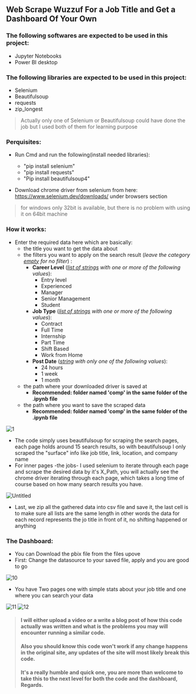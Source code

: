 ## Web Scrape Wuzzuf For a Job Title and Get a Dashboard Of Your Own

### The following softwares are expected to be used in this project:

- Jupyter Notebooks
- Power BI desktop

### The following libraries are expected to be used in this project:

- Selenium 
- Beautifulsoup
- requests
- zip_longest

> Actually only one of Selenium or Beautifulsoup could have done the job but I used both of them for learning purpose

### Perquisites:

- Run Cmd and run the following(install needed libraries):
  - "pip install selenium"
  - "pip install requests"
  - "Pip install beautifulsoup4"

- Download chrome driver from selenium from here: https://www.selenium.dev/downloads/  under browsers section
> for windows only 32bit is available, but there is no problem with using it on 64bit machine

### How it works:
- Enter the required data here which are basically:
  - the title you want to get the data about
  - the filters you want to apply on the search result (*leave the category [empty](a "[] for lists, '' for string") for no filter*) :
    - **Career Level** (*[list of strings](a "text between quotation marks, comma seperated ,and packed between square brackets i.e.['value 1','value 2']") with one or more of the following values*):
      - Entry level
      - Experienced
      - Manager
      - Senior Management
      - Student
    - **Job Type** (*[list of strings](a "text between quotation marks, comma seperated ,and packed between square brackets i.e.['value 1','value 2']") with one or more of the following values*):
      - Contract
      - Full Time
      - Internship
      - Part Time
      - Shift Based
      - Work from Home
    - **Post Date** (*[string](a "text bentween quotation marks") with only one of the following values*):
      - 24 hours
      - 1 week
      - 1 month
  - the path where your downloaded driver is saved at
    - **Recommended: folder named 'comp' in the same folder of the .ipynb file**
  - the path where you want to save the scraped data 
    - **Recommended: folder named 'comp' in the same folder of the .ipynb file**
  

![1](/comp/Screenshot%202021-07-27%20015616.jpg)

- The code simply uses beautifulsoup for scraping the search pages, each page holds around 15 search results, so with beautifulsoup I only scraped the "surface" info like job title, link, location, and company name
- For inner pages -the jobs- I used selenium to iterate through each page and scrape the desired data by it's X_Path, you will actually see the chrome driver iterating through each page, which takes a long time of course based on how many search results you have.

![Untitled](https://user-images.githubusercontent.com/77448625/126835823-5570c169-53da-4ffc-b6e1-03b8f3abfc9b.gif)


- Last, we zip all the gathered data into csv file and save it, the last cell is to make sure all lists are the same length in other words the data for each record represents the jo title in front of it, no shifting happened or anything

### The Dashboard:
- You can Download the pbix file from the files upove
- First: Change the datasource to your saved file, apply and you are good to go

![10](https://user-images.githubusercontent.com/77448625/126836386-a0598b80-4efb-4a1b-abd5-2f8c3fbae4fd.jpg)

- You have Two pages one with simple stats about your job title and one where you can search your data


![11](https://user-images.githubusercontent.com/77448625/126836376-a2ba191d-e476-4776-8d66-e8e1e54f9179.jpg)
![12](https://user-images.githubusercontent.com/77448625/126836382-10b5ef4a-5457-4053-8a85-1f00f87550b4.jpg)



> #### I will either upload a video or a write a blog post of how this code actually was written and what is the problems you may will encounter running a similar code.
> #### Also you should know this code won't work if any change happens in the original site, any updates of the site will most likely break this code.
> #### It's a really humble and quick one, you are more than welcome to take this to the next level for both the code and the dashboard, Regards.

